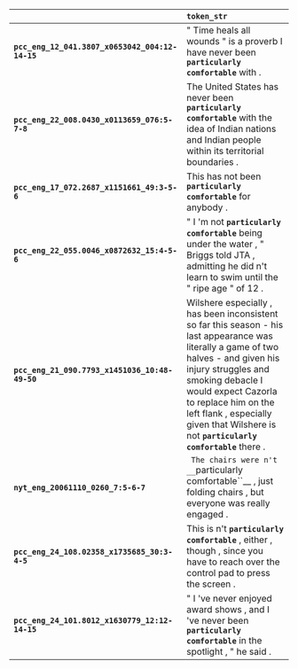 |                                                 | `token_str`                                                                                                                                                                                                                                                                                                           |
|:------------------------------------------------|:----------------------------------------------------------------------------------------------------------------------------------------------------------------------------------------------------------------------------------------------------------------------------------------------------------------------|
| **`pcc_eng_12_041.3807_x0653042_004:12-14-15`** | " Time heals all wounds " is a proverb I have never been __``particularly comfortable``__ with .                                                                                                                                                                                                                      |
| **`pcc_eng_22_008.0430_x0113659_076:5-7-8`**    | The United States has never been __``particularly comfortable``__ with the idea of Indian nations and Indian people within its territorial boundaries .                                                                                                                                                               |
| **`pcc_eng_17_072.2687_x1151661_49:3-5-6`**     | This has not been __``particularly comfortable``__ for anybody .                                                                                                                                                                                                                                                      |
| **`pcc_eng_22_055.0046_x0872632_15:4-5-6`**     | " I 'm not __``particularly comfortable``__ being under the water , " Briggs told JTA , admitting he did n't learn to swim until the " ripe age " of 12 .                                                                                                                                                             |
| **`pcc_eng_21_090.7793_x1451036_10:48-49-50`**  | Wilshere especially , has been inconsistent so far this season - his last appearance was literally a game of two halves - and given his injury struggles and smoking debacle I would expect Cazorla to replace him on the left flank , especially given that Wilshere is not __``particularly comfortable``__ there . |
| **`nyt_eng_20061110_0260_7:5-6-7`**             | `` The chairs were n't __``particularly comfortable``__ , just folding chairs , but everyone was really engaged .                                                                                                                                                                                                     |
| **`pcc_eng_24_108.02358_x1735685_30:3-4-5`**    | This is n't __``particularly comfortable``__ , either , though , since you have to reach over the control pad to press the screen .                                                                                                                                                                                   |
| **`pcc_eng_24_101.8012_x1630779_12:12-14-15`**  | " I 've never enjoyed award shows , and I 've never been __``particularly comfortable``__ in the spotlight , " he said .                                                                                                                                                                                              |